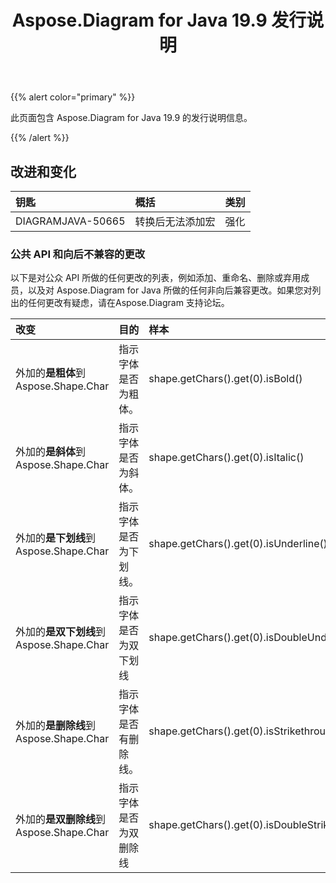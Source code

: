 ﻿---
title: Aspose.Diagram for Java 19.9 发行说明
type: docs
weight: 40
url: /zh/java/aspose-diagram-for-java-19-9-release-notes/
---
{{% alert color="primary" %}} 

此页面包含 Aspose.Diagram for Java 19.9 的发行说明信息。

{{% /alert %}} 
## **改进和变化**

|**钥匙**|**概括**|**类别**|
|:- |:- |:- |
|DIAGRAMJAVA-50665|转换后无法添加宏|强化|
### **公共 API 和向后不兼容的更改**
以下是对公众 API 所做的任何更改的列表，例如添加、重命名、删除或弃用成员，以及对 Aspose.Diagram for Java 所做的任何非向后兼容更改。如果您对列出的任何更改有疑虑，请在Aspose.Diagram 支持论坛。

|**改变**|**目的**|**样本**|
|:- |:- |:- |
|外加的**是粗体**到 Aspose.Shape.Char|指示字体是否为粗体。|shape.getChars().get(0).isBold()|
|外加的**是斜体**到 Aspose.Shape.Char|指示字体是否为斜体。|shape.getChars().get(0).isItalic()|
|外加的**是下划线**到 Aspose.Shape.Char|指示字体是否为下划线。|shape.getChars().get(0).isUnderline()|
|外加的**是双下划线**到 Aspose.Shape.Char|指示字体是否为双下划线|shape.getChars().get(0).isDoubleUnderline()|
|外加的**是删除线**到 Aspose.Shape.Char|指示字体是否有删除线。|shape.getChars().get(0).isStrikethrough ()|
|外加的**是双删除线**到 Aspose.Shape.Char|指示字体是否为双删除线|shape.getChars().get(0).isDoubleStrikethrough()|

